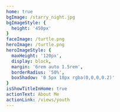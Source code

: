 ```yaml
---
home: true
bgImage: /starry_night.jpg
bgImageStyle: {
  height: '450px'
}
faceImage: /turtle.png
heroImage: /turtle.png
heroImageStyle: {
  maxHeight: '120px',
  display: block,
  margin: '6rem auto 1.5rem',
  borderRadius: '50%',
  boxShadow: '0 5px 18px rgba(0,0,0,0.2)'
}
isShowTitleInHome: true
actionText: About Me
actionLink: /views/youth
---
```

